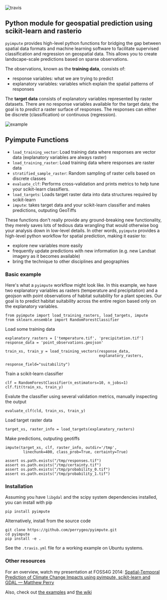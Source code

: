 ![travis](https://travis-ci.org/perrygeo/pyimpute.svg)

## Python module for geospatial prediction using scikit-learn and rasterio

`pyimpute` provides high-level python functions for bridging the gap between spatial data formats and machine learning software to facilitate supervised classification and regression on geospatial data. This allows you to create landscape-scale predictions based on sparse observations.

The observations, known as the **training data**, consists of:

* response variables: what we are trying to predict
* explanatory variables: variables which explain the spatial patterns of responses

The **target data** consists of explanatory variables represented by raster datasets. There are no response variables available for the target data; the goal is to *predict* a raster surface of responses. The responses can either be discrete (classification) or continuous (regression).

![example](https://raw.githubusercontent.com/perrygeo/pyimpute/master/example.png)

## Pyimpute Functions

* `load_training_vector`: Load training data where responses are vector data (explanatory variables are always raster)
* `load_training_raster`: Load training data where responses are raster data
* `stratified_sample_raster`: Random sampling of raster cells based on discrete classes
* `evaluate_clf`: Performs cross-validation and prints metrics to help tune your scikit-learn classifiers.
* `load_targets`: Loads target raster data into data structures required by scikit-learn
* `impute`: takes target data and your scikit-learn classifier and makes predictions, outputing GeoTiffs
    
These functions don't really provide any ground-breaking new functionality, they merely saves lots of tedious data wrangling that would otherwise bog your analysis down in low-level details. In other words, `pyimpute` provides a high-level python workflow for spatial prediction, making it easier to:

* explore new variables more easily
* frequently update predictions with new information (e.g. new Landsat imagery as it becomes available)
* bring the technique to other disciplines and geographies


### Basic example

Here's what a `pyimpute` workflow might look like. In this example, we have two explanatory variables as rasters (temperature and precipitation) and a geojson with point observations of habitat suitability for a plant species. Our goal is to predict habitat suitability across the entire region based only on the explanatory variables.

```
from pyimpute import load_training_rasters, load_targets, impute
from sklearn.ensemble import RandomForestClassifier
```

Load some training data
```
explanatory_rasters = ['temperature.tif', 'precipitation.tif']
response_data = 'point_observations.geojson'

train_xs, train_y = load_training_vectors(response_data,
                                          explanatory_rasters,
                                          response_field="suitability")
```

Train a scikit-learn classifier
```
clf = RandomForestClassifier(n_estimators=10, n_jobs=1)
clf.fit(train_xs, train_y)
```

Evalute the classifier using several validation metrics, manually inspecting the output
```
evaluate_clf(cld, train_xs, train_y)
```

Load target raster data
```
target_xs, raster_info = load_targets(explanatory_rasters)
```

Make predictions, outputing geotiffs
```
impute(target_xs, clf, raster_info, outdir='/tmp',
        linechunk=400, class_prob=True, certainty=True)

assert os.path.exists("/tmp/responses.tif")
assert os.path.exists("/tmp/certainty.tif")
assert os.path.exists("/tmp/probability_0.tif")
assert os.path.exists("/tmp/probability_1.tif")
```

### Installation

Assuming you have `libgdal` and the scipy system dependencies installed, you can install with pip 

```
pip install pyimpute
```

Alternatively, install from the source code
```
git clone https://github.com/perrygeo/pyimpute.git
cd pyimpute
pip install -e .
```

See the `.travis.yml` file for a working example on Ubuntu systems.

### Other resources

For an overview, watch my presentation at FOSS4G 2014: <a href="http://vimeo.com/106235287">Spatial-Temporal Prediction of Climate Change Impacts using pyimpute, scikit-learn and GDAL — Matthew Perry</a> 

Also, check out [the examples](https://github.com/perrygeo/python-impute/blob/master/examples/) and [the wiki](https://github.com/perrygeo/pyimpute/wiki)
